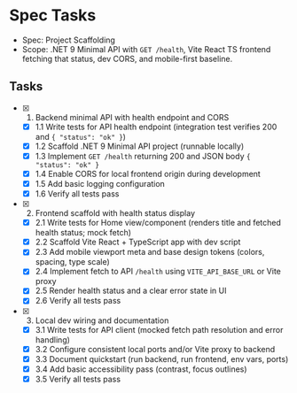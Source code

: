 # Spec Tasks

- Spec: Project Scaffolding
- Scope: .NET 9 Minimal API with `GET /health`, Vite React TS frontend fetching that status, dev CORS, and mobile-first baseline.

## Tasks

- [x] 1. Backend minimal API with health endpoint and CORS
  - [x] 1.1 Write tests for API health endpoint (integration test verifies 200 and `{ "status": "ok" }`)
  - [x] 1.2 Scaffold .NET 9 Minimal API project (runnable locally)
  - [x] 1.3 Implement `GET /health` returning 200 and JSON body `{ "status": "ok" }`
  - [x] 1.4 Enable CORS for local frontend origin during development
  - [x] 1.5 Add basic logging configuration
  - [x] 1.6 Verify all tests pass

- [x] 2. Frontend scaffold with health status display
  - [x] 2.1 Write tests for Home view/component (renders title and fetched health status; mock fetch)
  - [x] 2.2 Scaffold Vite React + TypeScript app with dev script
  - [x] 2.3 Add mobile viewport meta and base design tokens (colors, spacing, type scale)
  - [x] 2.4 Implement fetch to API `/health` using `VITE_API_BASE_URL` or Vite proxy
  - [x] 2.5 Render health status and a clear error state in UI
  - [x] 2.6 Verify all tests pass

- [x] 3. Local dev wiring and documentation
  - [x] 3.1 Write tests for API client (mocked fetch path resolution and error handling)
  - [x] 3.2 Configure consistent local ports and/or Vite proxy to backend
  - [x] 3.3 Document quickstart (run backend, run frontend, env vars, ports)
  - [x] 3.4 Add basic accessibility pass (contrast, focus outlines)
  - [x] 3.5 Verify all tests pass
